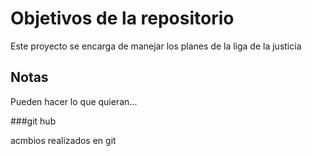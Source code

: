 # Objetivos de la repositorio

Este proyecto se encarga de manejar los planes de la liga de la justicia


## Notas
Pueden hacer lo que quieran...

###git hub

acmbios realizados en git
